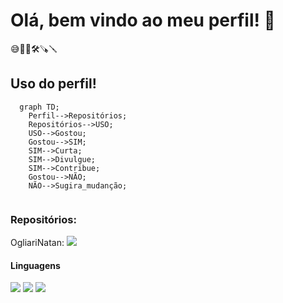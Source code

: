 <h1> Olá, bem vindo ao meu perfil! 👋 </h1>


😅🌱🔭🛠🪚🪛
<h2> Uso do perfil! </h2>

```mermaid
  graph TD;
    Perfil-->Repositórios;
    Repositórios-->USO;
    USO-->Gostou;
    Gostou-->SIM;
    SIM-->Curta;
    SIM-->Divulgue;
    SIM-->Contribue;
    Gostou-->NÃO;
    NÃO-->Sugira_mudanção;
    
```
<h3> Repositórios: </h3>
OgliariNatan: <img src="https://img.shields.io/github/directory-file-count/OgliariNatan/OgliariNatan?label=qtd_arquivos&style=plastic" />


<h4> Linguagens </h4>
<img src="https://img.shields.io/badge/Python-3776AB?style=for-the-badge&logo=python&logoColor=white" />
<img src="https://img.shields.io/badge/C-00599C?style=for-the-badge&logo=c&logoColor=white" />
<img src="https://img.shields.io/badge/Linux-E34F26?style=for-the-badge&logo=linux&logoColor=black" />
